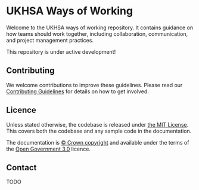 # UKHSA Ways of Working

Welcome to the UKHSA ways of working repository.
It contains guidance on how teams should work together, including collaboration, communication, and project management practices.

This repository is under active development!

## Contributing

We welcome contributions to improve these guidelines. Please read our [Contributing Guidelines][1] for
details on how to get involved.

## Licence

Unless stated otherwise, the codebase is released under [the MIT License][2].
This covers both the codebase and any sample code in the documentation.

The documentation is [© Crown copyright][3] and available under the terms
of the [Open Government 3.0][4] licence.

## Contact

TODO

[1]: CONTRIBUTING.md
[2]: LICENCE
[3]: https://www.nationalarchives.gov.uk/information-management/re-using-public-sector-information/uk-government-licensing-framework/crown-copyright/
[4]: https://www.nationalarchives.gov.uk/doc/open-government-licence/version/3/
